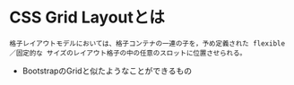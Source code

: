 
# CSS Grid Layoutとは

```
格子レイアウトモデルにおいては、格子コンテナの一連の子を，予め定義された flexible ／固定的な サイズのレイアウト格子の中の任意のスロットに位置させられる。
```

 - BootstrapのGridと似たようなことができるもの

